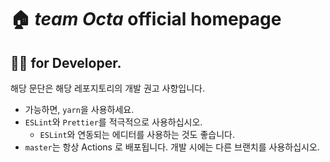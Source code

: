 # 🏠 *team Octa* official homepage

## 👨‍💻 for Developer.

해당 문단은 해당 레포지토리의 개발 권고 사항입니다.

- 가능하면, `yarn`을 사용하세요.
- `ESLint`와 `Prettier`를 적극적으로 사용하십시오.
  - `ESLint`와 연동되는 에디터를 사용하는 것도 좋습니다.
- `master`는 항상 Actions 로 배포됩니다. 개발 시에는 다른 브랜치를 사용하십시오.
